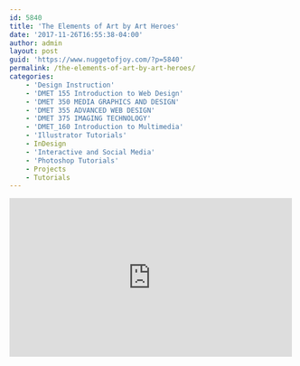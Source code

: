 ```yaml
---
id: 5840
title: 'The Elements of Art by Art Heroes'
date: '2017-11-26T16:55:38-04:00'
author: admin
layout: post
guid: 'https://www.nuggetofjoy.com/?p=5840'
permalink: /the-elements-of-art-by-art-heroes/
categories:
    - 'Design Instruction'
    - 'DMET 155 Introduction to Web Design'
    - 'DMET 350 MEDIA GRAPHICS AND DESIGN'
    - 'DMET 355 ADVANCED WEB DESIGN'
    - 'DMET 375 IMAGING TECHNOLOGY'
    - 'DMET_160 Introduction to Multimedia'
    - 'Illustrator Tutorials'
    - InDesign
    - 'Interactive and Social Media'
    - 'Photoshop Tutorials'
    - Projects
    - Tutorials
---
```


<iframe allow="accelerometer; autoplay; clipboard-write; encrypted-media; gyroscope; picture-in-picture; web-share" allowfullscreen="" frameborder="0" height="281" loading="lazy" referrerpolicy="strict-origin-when-cross-origin" src="https://www.youtube.com/embed/uVrh3frrC38?feature=oembed" title="The Elements of Art" width="500"></iframe>